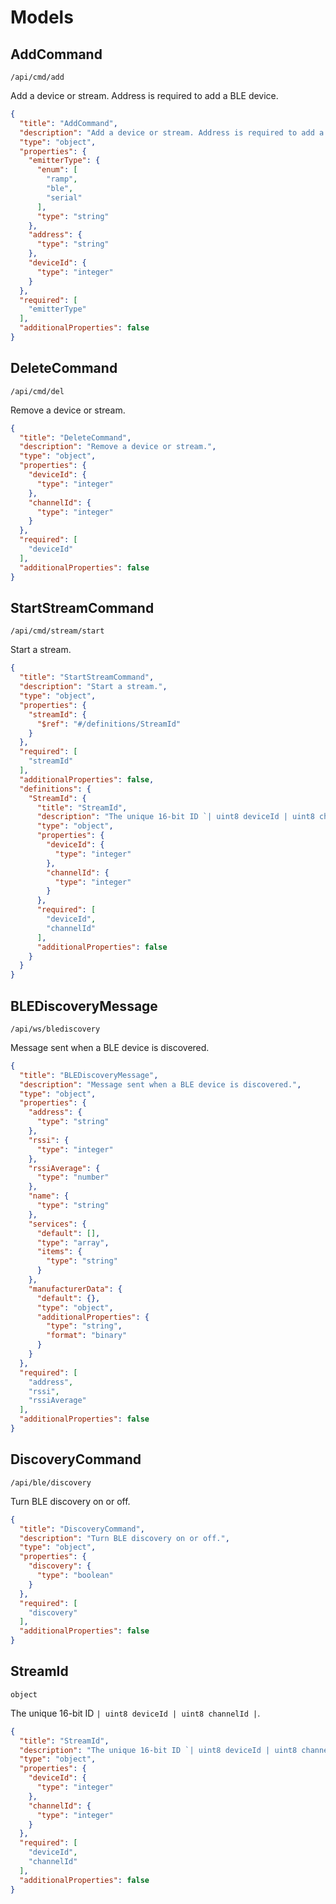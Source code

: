 # Models

## AddCommand

`/api/cmd/add`

Add a device or stream. Address is required to add a BLE device.

```json
{
  "title": "AddCommand",
  "description": "Add a device or stream. Address is required to add a BLE device.",
  "type": "object",
  "properties": {
    "emitterType": {
      "enum": [
        "ramp",
        "ble",
        "serial"
      ],
      "type": "string"
    },
    "address": {
      "type": "string"
    },
    "deviceId": {
      "type": "integer"
    }
  },
  "required": [
    "emitterType"
  ],
  "additionalProperties": false
}
```

## DeleteCommand

`/api/cmd/del`

Remove a device or stream.

```json
{
  "title": "DeleteCommand",
  "description": "Remove a device or stream.",
  "type": "object",
  "properties": {
    "deviceId": {
      "type": "integer"
    },
    "channelId": {
      "type": "integer"
    }
  },
  "required": [
    "deviceId"
  ],
  "additionalProperties": false
}
```

## StartStreamCommand

`/api/cmd/stream/start`

Start a stream.

```json
{
  "title": "StartStreamCommand",
  "description": "Start a stream.",
  "type": "object",
  "properties": {
    "streamId": {
      "$ref": "#/definitions/StreamId"
    }
  },
  "required": [
    "streamId"
  ],
  "additionalProperties": false,
  "definitions": {
    "StreamId": {
      "title": "StreamId",
      "description": "The unique 16-bit ID `| uint8 deviceId | uint8 channelId |`.",
      "type": "object",
      "properties": {
        "deviceId": {
          "type": "integer"
        },
        "channelId": {
          "type": "integer"
        }
      },
      "required": [
        "deviceId",
        "channelId"
      ],
      "additionalProperties": false
    }
  }
}
```

## BLEDiscoveryMessage

`/api/ws/blediscovery`

Message sent when a BLE device is discovered.

```json
{
  "title": "BLEDiscoveryMessage",
  "description": "Message sent when a BLE device is discovered.",
  "type": "object",
  "properties": {
    "address": {
      "type": "string"
    },
    "rssi": {
      "type": "integer"
    },
    "rssiAverage": {
      "type": "number"
    },
    "name": {
      "type": "string"
    },
    "services": {
      "default": [],
      "type": "array",
      "items": {
        "type": "string"
      }
    },
    "manufacturerData": {
      "default": {},
      "type": "object",
      "additionalProperties": {
        "type": "string",
        "format": "binary"
      }
    }
  },
  "required": [
    "address",
    "rssi",
    "rssiAverage"
  ],
  "additionalProperties": false
}
```

## DiscoveryCommand

`/api/ble/discovery`

Turn BLE discovery on or off.

```json
{
  "title": "DiscoveryCommand",
  "description": "Turn BLE discovery on or off.",
  "type": "object",
  "properties": {
    "discovery": {
      "type": "boolean"
    }
  },
  "required": [
    "discovery"
  ],
  "additionalProperties": false
}
```

## StreamId

`object`

The unique 16-bit ID `| uint8 deviceId | uint8 channelId |`.

```json
{
  "title": "StreamId",
  "description": "The unique 16-bit ID `| uint8 deviceId | uint8 channelId |`.",
  "type": "object",
  "properties": {
    "deviceId": {
      "type": "integer"
    },
    "channelId": {
      "type": "integer"
    }
  },
  "required": [
    "deviceId",
    "channelId"
  ],
  "additionalProperties": false
}
```

